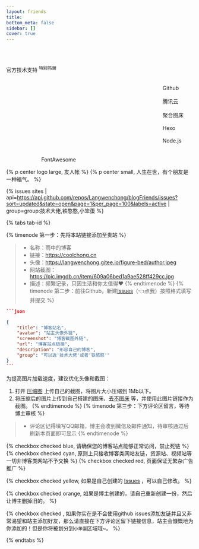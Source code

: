 ```yaml
---
layout: friends
title: 
bottom_meta: false
sidebar: []
cover: true
---
```




<p class="p center logo large thanks" style="margin-top:60px">官方技术支持 <sup>特别鸣谢</sup></p>
<div class="lb">
                    <a href="https://github.com/" style="--color:#555">
                        <div class="icon">
                            <span style="--i:1"></span>
                            <span style="--i:2"></span>
                            <span style="--i:3"></span>
                            <i class="fab fa-github"></i>
                        </div>
                        <div class="text">Github</div>
                    </a>
                    <a href="https://cloud.tencent.com/" style="--color:#FDCB6E">
                        <div class="icon">
                            <span style="--i:1"></span>
                            <span style="--i:2"></span>
                            <span style="--i:3"></span>
                            <i class="fas fa-cloud"></i>
                        </div>
                        <div class="text">腾讯云</div>
                    </a>
                    <a href="https://www.superbed.cn/" style="--color:#0984E3">
                        <div class="icon">
                            <span style="--i:1"></span>
                            <span style="--i:2"></span>
                            <span style="--i:3"></span>
                            <i class="far fa-image"></i>
                        </div>
                        <div class="text">聚合图床</div>
                    </a>
                    <a href="https://hexo.io/zh-cn/index.html" style="--color:#FD79A8">
                        <div class="icon">
                            <span style="--i:1"></span>
                            <span style="--i:2"></span>
                            <span style="--i:3"></span>
                            <i class="fab fa-hackerrank"></i>
                        </div>
                        <div class="text">Hexo</div>
                    </a>
                    <a href="https://nodejs.org/en/" style="--color:#00B894">
                        <div class="icon">
                            <span style="--i:1"></span>
                            <span style="--i:2"></span>
                            <span style="--i:3"></span>
                            <i class="fab fa-node"></i>
                        </div>
                        <div class="text">Node.js</div>
                    </a>
                    <a href="https://fontawesome.com/icons" style="--color:#E056FD">
                        <div class="icon">
                            <span style="--i:1"></span>
                            <span style="--i:2"></span>
                            <span style="--i:3"></span>
                            <i class="fab fa-font-awesome-alt"></i>
                        </div>
                        <div class="text">FontAwesome</div>
                    </a>
                </div>


{% p center logo large, 友人帐 %}
{% p center small, 人生在世，有个朋友是一种福气。 %}

<!-- more -->

 {% issues sites | api=https://api.github.com/repos/Langwenchong/blogFriends/issues?sort=updated&state=open&page=1&per_page=100&labels=active | group=group:技术大佬,铁憨憨,小笨蛋 %}



{% tabs tab-id %}

<!-- tab 📜友链申请流程 -->
{% timenode 第一步：先将本站链接添加至贵站 %}

> * 名称：雨中的博客
> * 链接：https://coolchong.cn
> * 头像：https://langwenchong.gitee.io/figure-bed/author.jpeg
> * 网站截图：https://pic.imgdb.cn/item/609a06bed1a9ae528ff429cc.jpg
> * 描述：频繁记录，只因生活和你太值得❤
{% endtimenode %}
{% timenode 第二步：前往Github，新建[Issues](https://github.com/Langwenchong/blogFriends/issues)（👈点我）按照格式填写并提交 %}

```json
​```json

{
    "title": "博客站名",
    "avatar": "站主头像外链",
    "screenshot": "博客截图外链",
    "url": "博客站点链接",
    "description": "形容自己的博客",
    "group": "可以选'技术大佬'或者'铁憨憨'"
}
​```
```
为提高图片加载速度，建议优化头像和截图：
1. 打开 [压缩图](https://www.yasuotu.com/) 上传自己的截图，将图片大小压缩到 1Mb以下。
2. 将压缩后的图片上传到自己搭建的图床、[去不图床](https://7bu.top/) 等，并使用此图片链接作为截图。
{% endtimenode %}
{% timenode 第三步：下方评论区留言，等待博主审核 %}
> * 评论区记得填写QQ邮箱，博主会收到微信及邮件通知，待审核通过后刷新本页面即可显示
> {% endtimenode %}

<!-- endtab -->

<!-- tab 📙友链申请须知 -->
{% checkbox checked blue, 请确保您的博客站点能够正常访问，禁止死链 %}
{% checkbox checked cyan, 原则上只接收博客类网站友链，资源站、视频站等一切非博客类网站不予交换 %}
{% checkbox checked red, 页面保证无繁杂广告推广 %}

{% checkbox checked yellow,  如果是自己创建的 [Issues](https://github.com/Langwenchong/blogFriends/issues) ，可以自己修改。 %}

{% checkbox checked orange, 如果是博主创建的，请自己重新创建一份，然后让博主删掉旧的。 %}

{% checkbox checked , 如果你实在是不会使用github issues添加友链并且又非常渴望和站主添加好友，那么请直接在下方评论区留下链接信息，站主会慷慨地为你添加的！但是你将被划分到`小笨蛋`区域哦~。 %}

<!-- endtab -->

{% endtabs %}

